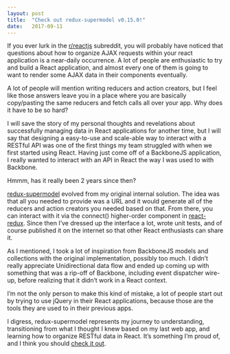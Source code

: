 ```yaml
---
layout: post
title:  "Check out redux-supermodel v0.15.0!"
date:   2017-09-11
---
```

If you ever lurk in the [r/reactjs] subreddit, you will probably have noticed that questions about how to organize AJAX requests within your react application is a near-daily occurrence. A lot of people are enthusiastic to try and build a React application, and almost every one of them is going to want to render some AJAX data in their components eventually.

A lot of people will mention writing reducers and action creators, but I feel like those answers leave you in a place where you are basically copy/pasting the same reducers and fetch calls all over your app. Why does it have to be so hard?

I will save the story of my personal thoughts and revelations about successfully managing data in React applications for another time, but I will say that designing a easy-to-use and scale-able way to interact with a RESTful API was one of the first things my team struggled with when we first started using React. Having just come off of a BackboneJS application, I really wanted to interact with an API in React the way I was used to with Backbone.

Hmmm, has it really been 2 years since then?

[redux-supermodel] evolved from my original internal solution. The idea was that all you needed to provide was a URL and it would generate all of the reducers and action creators you needed based on that. From there, you can interact with it via the connect() higher-order component in [react-redux]. Since then I’ve dressed up the interface a lot, wrote unit tests, and of course published it on the internet so that other React enthusiasts can share it.

As I mentioned, I took a lot of inspiration from BackboneJS models and collections with the original implementation, possibly too much. I didn’t really appreciate Unidirectional data flow and ended up coming up with something that was a rip-off of Backbone, including event dispatcher wire-up, before realizing that it didn’t work in a React context.

I’m not the only person to make this kind of mistake, a lot of people start out by trying to use jQuery in their React applications, because those are the tools they are used to in their previous apps.

I digress, redux-supermodel represents my journey to understanding, transitioning from what I thought I knew based on my last web app, and learning how to organize RESTful data in React. It’s something I’m proud of, and I think you should [check it out][redux-supermodel].

[r/reactjs]: https://reddit.com/r/reactjs/
[redux-supermodel]: https://github.com/MrLeebo/redux-supermodel
[react-redux]: https://github.com/reactjs/react-redux
